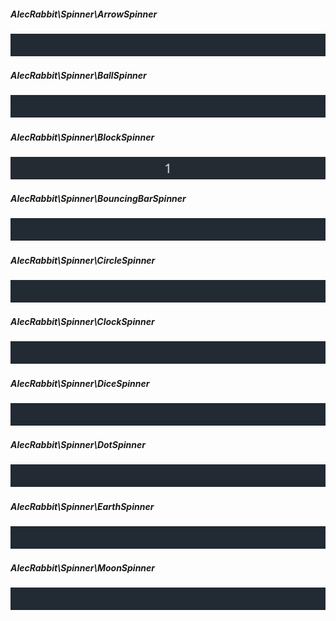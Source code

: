 ##### AlecRabbit\Spinner\ArrowSpinner
<img alt="Arrow spinner" src="./images/gifs/spinners/s_arrow.gif">

##### AlecRabbit\Spinner\BallSpinner
<img alt="Arrow spinner" src="./images/gifs/spinners/s_ball.gif">

##### AlecRabbit\Spinner\BlockSpinner
<img alt="Arrow spinner" src="./images/gifs/spinners/s_block.gif">

##### AlecRabbit\Spinner\BouncingBarSpinner
<img alt="Arrow spinner" src="./images/gifs/spinners/s_bouncing_bar.gif">

##### AlecRabbit\Spinner\CircleSpinner
<img alt="Arrow spinner" src="./images/gifs/spinners/s_circle.gif">

##### AlecRabbit\Spinner\ClockSpinner
<img alt="Arrow spinner" src="./images/gifs/spinners/s_clock.gif">

##### AlecRabbit\Spinner\DiceSpinner
<img alt="Arrow spinner" src="./images/gifs/spinners/s_dice.gif">

##### AlecRabbit\Spinner\DotSpinner
<img alt="Arrow spinner" src="./images/gifs/spinners/s_dot.gif">

##### AlecRabbit\Spinner\EarthSpinner
<img alt="Arrow spinner" src="./images/gifs/spinners/s_earth.gif">

##### AlecRabbit\Spinner\MoonSpinner
<img alt="Arrow spinner" src="./images/gifs/spinners/s_moon.gif">
